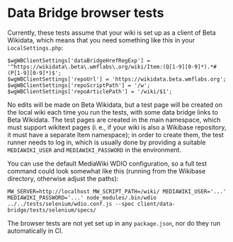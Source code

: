 # Data Bridge browser tests

Currently, these tests assume that your wiki is set up as a client of Beta Wikidata,
which means that you need something like this in your `LocalSettings.php`:

    $wgWBClientSettings['dataBridgeHrefRegExp'] = '^https://wikidata\.beta\.wmflabs\.org/wiki/Item:(Q[1-9][0-9]*).*#(P[1-9][0-9]*)$';
    $wgWBClientSettings['repoUrl'] = 'https://wikidata.beta.wmflabs.org';
    $wgWBClientSettings['repoScriptPath'] = '/w';
    $wgWBClientSettings['repoArticlePath'] = '/wiki/$1';

No edits will be made on Beta Wikidata,
but a test page will be created on the local wiki each time you run the tests,
with some data bridge links to Beta Wikidata.
The test pages are created in the main namespace,
which must support wikitext pages
(i. e., if your wiki is also a Wikibase repository, it must have a separate Item namespace);
in order to create them, the test runner needs to log in,
which is usually done by providing a suitable `MEDIAWIKI_USER` and `MEDIAWIKI_PASSWORD` in the environment.

You can use the default MediaWiki WDIO configuration,
so a full test command could look somewhat like this
(running from the Wikibase directory, otherwise adjust the paths):

    MW_SERVER=http://localhost MW_SCRIPT_PATH=/wiki/ MEDIAWIKI_USER='...' MEDIAWIKI_PASSWORD='...' node_modules/.bin/wdio ../../tests/selenium/wdio.conf.js --spec client/data-bridge/tests/selenium/specs/

The browser tests are not yet set up in any `package.json`,
nor do they run automatically in CI.
